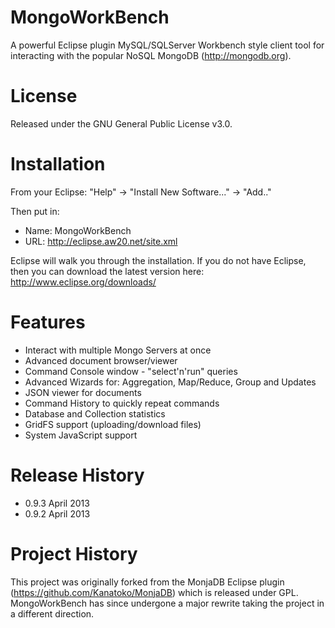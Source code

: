 MongoWorkBench
=======

A powerful Eclipse plugin MySQL/SQLServer Workbench style client tool for interacting with the popular NoSQL MongoDB (http://mongodb.org).

License
==

Released under the GNU General Public License v3.0.

Installation
==

From your Eclipse:  "Help" -> "Install New Software..." -> "Add.."

Then put in:

* Name: MongoWorkBench
* URL: http://eclipse.aw20.net/site.xml

Eclipse will walk you through the installation.  If you do not have Eclipse, then you can download the latest version here: http://www.eclipse.org/downloads/

Features
==

* Interact with multiple Mongo Servers at once
* Advanced document browser/viewer
* Command Console window - "select'n'run" queries
* Advanced Wizards for: Aggregation, Map/Reduce, Group and Updates
* JSON viewer for documents
* Command History to quickly repeat commands
* Database and Collection statistics
* GridFS support (uploading/download files)
* System JavaScript support

Release History
==

* 0.9.3 April 2013
* 0.9.2 April 2013

Project History
==

This project was originally forked from the MonjaDB Eclipse plugin (https://github.com/Kanatoko/MonjaDB) which is released under GPL.
MongoWorkBench has since undergone a major rewrite taking the project in a different direction.

